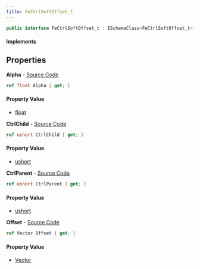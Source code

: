 ```yaml
---
title: FeCtrlSoftOffset_t
---
```


```csharp
public interface FeCtrlSoftOffset_t : ISchemaClass<FeCtrlSoftOffset_t>, ISchemaField, ISchemaClass, INativeHandle
```

#### Implements

## Properties

**Alpha** - [Source Code](https://github.com/swiftly-solution/swiftlys2/blob/master/managed/src/SwiftlyS2.Generated/Schemas/Interfaces/FeCtrlSoftOffset_t.cs#L22)

```csharp
ref float Alpha { get; }
```

#### Property Value

- [float](https://learn.microsoft.com/dotnet/api/system.single)

**CtrlChild** - [Source Code](https://github.com/swiftly-solution/swiftlys2/blob/master/managed/src/SwiftlyS2.Generated/Schemas/Interfaces/FeCtrlSoftOffset_t.cs#L18)

```csharp
ref ushort CtrlChild { get; }
```

#### Property Value

- [ushort](https://learn.microsoft.com/dotnet/api/system.uint16)

**CtrlParent** - [Source Code](https://github.com/swiftly-solution/swiftlys2/blob/master/managed/src/SwiftlyS2.Generated/Schemas/Interfaces/FeCtrlSoftOffset_t.cs#L16)

```csharp
ref ushort CtrlParent { get; }
```

#### Property Value

- [ushort](https://learn.microsoft.com/dotnet/api/system.uint16)

**Offset** - [Source Code](https://github.com/swiftly-solution/swiftlys2/blob/master/managed/src/SwiftlyS2.Generated/Schemas/Interfaces/FeCtrlSoftOffset_t.cs#L20)

```csharp
ref Vector Offset { get; }
```

#### Property Value

- [Vector](/docs/api/shared/natives/vector)

